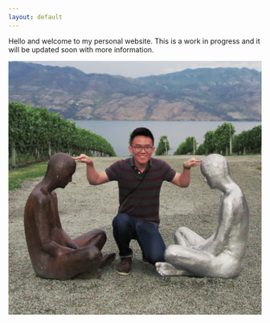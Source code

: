 ```yaml
---
layout: default
---
```


Hello and welcome to my personal website. This is a work in progress and it will be updated soon with more information.

![avatar](assets/images/avatar.png)
